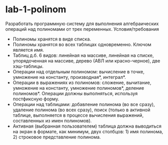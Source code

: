 # lab-1-polinom
Разработать программную систему для выполнения алгебраических операций над
полиномами от трех переменных.
Условия/требования
- Полиномы хранятся в виде списка.
- Полиномы хранятся во всех таблицах одновременно. Ключом является имя.
- Таблиц д.б. 6 видов: линейная на массиве, линейная на списке, упорядоченная на массиве,
дерево (АВЛ или красно-черное), две хэш-таблицы.
- Операции над отдельным полиномом: вычисление в точке, умножение на константу,
производная*, интеграл*.
- Операции в выражениях из полиномов: сложение, вычитание, умножение на константу,
умножение полиномов*, деление полиномов*. Операции должны выполняться, используя
постфиксную форму.
- Операции над таблицами: добавление полинома (во все сразу), удаление полинома (во
всех сразу), поиск (только в активной таблице, выполняется в процессе вычисления
выражений, составленных из имен полиномов).
- Активная (выбранная пользователем) таблица должна выводиться на экран в формате,
как минимум, двух столбцов: 1) имя полинома, 2) строковое представление полинома.
